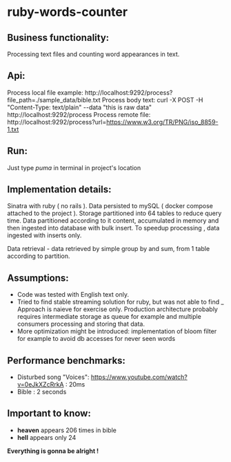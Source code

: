 # ruby-words-counter

## Business functionality: 
Processing text files and counting word appearances in text.

## Api: 

Process local file example: http://localhost:9292/process?file_path=./sample_data/bible.txt
Process body text: curl -X POST -H "Content-Type: text/plain" --data "this is raw data" http://localhost:9292/process
Process remote file: http://localhost:9292/process?url=https://www.w3.org/TR/PNG/iso_8859-1.txt

## Run:
Just type *puma* in terminal in project's location

## Implementation details:

Sinatra with ruby ( no rails ). Data persisted to mySQL ( docker compose attached to the project ).
Storage partitioned into 64 tables to reduce query time.
Data partitioned according to it content, accumulated in memory  and then ingested into database with bulk insert.
To speedup processing , data ingested with inserts only.

Data retrieval - data retrieved by simple group by and sum, from 1 table according to partition. 

## Assumptions:

- Code was tested with English text only. 
- Tried to find stable streaming solution for ruby, but was not able to find
_ Approach is naieve for exercise only. Production architecture probably requires intermediate storage as queue for example and 
multiple consumers processing and storing that data.  
- More optimization might be introduced: implementation of bloom filter for example to avoid db accesses for never seen words

 
 ## Performance benchmarks:
 - Disturbed song "Voices": https://www.youtube.com/watch?v=0eJkXZcRrkA : 20ms
 - Bible : 2 seconds
 
 
 ## Important to know:
 - **heaven** appears 206 times in bible
 - **hell** appears only 24

**Everything is gonna be alright !**
